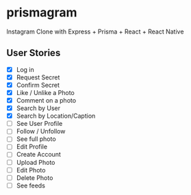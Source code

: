 # prismagram

Instagram Clone with Express + Prisma + React + React Native

## User Stories

- [x] Log in
- [x] Request Secret
- [x] Confirm Secret
- [x] Like / Unlike a Photo
- [x] Comment on a photo
- [x] Search by User
- [x] Search by Location/Caption
- [ ] See User Profile
- [ ] Follow / Unfollow
- [ ] See full photo
- [ ] Edit Profile
- [ ] Create Account
- [ ] Upload Photo
- [ ] Edit Photo
- [ ] Delete Photo
- [ ] See feeds

